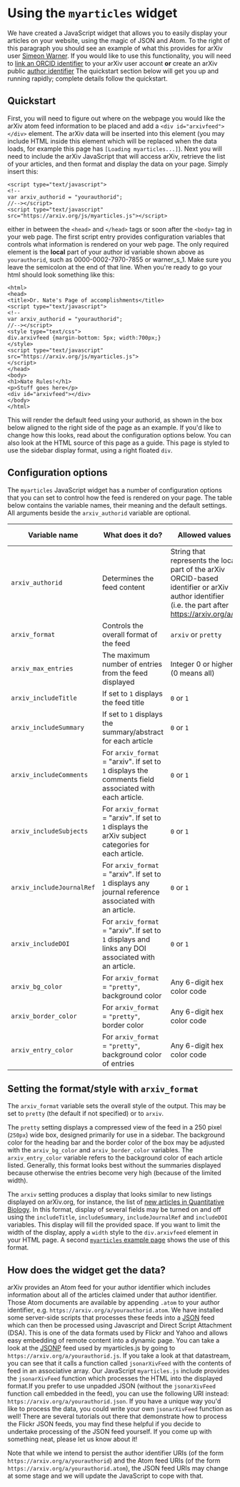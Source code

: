 Using the `myarticles` widget
=============================

We have created a JavaScript widget that allows you to easily display
your articles on your website, using the magic of JSON and Atom. To the
right of this paragraph you should see an example of what this provides
for arXiv user [Simeon Warner](https://arxiv.org/a/0000-0002-7970-7855).
If you would like to use this functionality, you will need to [link an
ORCID identifier](/user/confirm_orcid_id) to your arXiv user account
**or** create an arXiv public [author identifier](author_identifiers.md)
The quickstart section below will get you up and running rapidly;
complete details follow the quickstart.

Quickstart
----------

First, you will need to figure out where on the webpage you would like
the arXiv atom feed information to be placed and add a
`<div id="arxivfeed"></div>` element. The arXiv data will be inserted
into this element (you may include HTML inside this element which will
be replaced when the data loads, for example this page has
`[Loading myarticles...]`). Next you will need to include the arXiv
JavaScript that will access arXiv, retrieve the list of your articles,
and then format and display the data on your page. Simply insert this:

```
<script type="text/javascript">
<!--
var arxiv_authorid = "yourauthorid";
//--></script>
<script type="text/javascript" src="https://arxiv.org/js/myarticles.js"></script> 
```

either in between the `<head>` and `</head>` tags or soon after the
`<body>` tag in your web page. The first script entry provides
configuration variables that controls what information is rendered on
your web page. The only required element is the **local** part of your
author id variable shown above as `yourauthorid`, such as
0000-0002-7970-7855 or warner\_s\_1. Make sure you leave the semicolon
at the end of that line. When you're ready to go your html should look
something like this:

```
<html>
<head>
<title>Dr. Nate's Page of accomplishments</title>
<script type="text/javascript">
<!--
var arxiv_authorid = "yourauthorid";
//--></script>
<style type="text/css">
div.arxivfeed {margin-bottom: 5px; width:700px;}
</style>
<script type="text/javascript" src="https://arxiv.org/js/myarticles.js">
</script>
</head>
<body>
<h1>Nate Rules!</h1>
<p>Stuff goes here</p>
<div id="arxivfeed"></div>
</body>
</html>
```

This will render the default feed using your authorid, as shown in the
box below aligned to the right side of the page as an example. If you'd
like to change how this looks, read about the configuration options
below. You can also look at the HTML source of this page as a guide.
This page is styled to use the sidebar display format, using a right
floated `div`.

<span id="config">Configuration options</span>
----------------------------------------------

The `myarticles` JavaScript widget has a number of configuration options
that you can set to control how the feed is rendered on your page. The
table below contains the variable names, their meaning and the default
settings. All arguments beside the `arxiv_authorid` variable are
optional.

| Variable name             | What does it do?                                                                                       | Allowed values                                                                                                                                   | Default value                 |
|---------------------------|--------------------------------------------------------------------------------------------------------|--------------------------------------------------------------------------------------------------------------------------------------------------|-------------------------------|
| `arxiv_authorid`          | Determines the feed content                                                                            | String that represents the local part of the arXiv ORCID-based identifier or arXiv author identifier (i.e. the part after https://arxiv.org/a/). | None                          |
| `arxiv_format`            | Controls the overall format of the feed                                                                | `arxiv` or `pretty`                                                                                                                              | `pretty`                      |
| `arxiv_max_entries`       | The maximum number of entries from the feed displayed                                                  | Integer 0 or higher (0 means all)                                                                                                                | `10`                          |
| `arxiv_includeTitle`      | If set to `1` displays the feed title                                                                  | `0` or `1`                                                                                                                                       | `1` (show title)              |
| `arxiv_includeSummary`    | If set to `1` displays the summary/abstract for each article                                           | `0` or `1`                                                                                                                                       | `0` (hide summary)            |
| `arxiv_includeComments`   | For `arxiv_format` = "arxiv". If set to `1` displays the comments field associated with each article.  | `0` or `1`                                                                                                                                       | `1` (show comments)           |
| `arxiv_includeSubjects`   | For `arxiv_format` = "arxiv". If set to `1` displays the arXiv subject categories for each article.    | `0` or `1`                                                                                                                                       | `1` (show subjects)           |
| `arxiv_includeJournalRef` | For `arxiv_format` = "arxiv". If set to `1` displays any journal reference associated with an article. | `0` or `1`                                                                                                                                       | `1` (show journal references) |
| `arxiv_includeDOI`        | For `arxiv_format` = "arxiv". If set to `1` displays and links any DOI associated with an article.     | `0` or `1`                                                                                                                                       | `1` (show DOIs)               |
| `arxiv_bg_color`          | For `arxiv_format` = `"pretty"`, background color                                                      | Any 6-digit hex color code                                                                                                                       | `85BC8F` (green)              |
| `arxiv_border_color`      | For `arxiv_format` = `"pretty"`, border color                                                          | Any 6-digit hex color code                                                                                                                       | `006400` (dark green)         |
| `arxiv_entry_color`       | For `arxiv_format` = `"pretty"`, background color of entries                                           | Any 6-digit hex color code                                                                                                                       | `FFFFFF` (white)              |

Setting the format/style with `arxiv_format`
--------------------------------------------

The `arxiv_format` variable sets the overall style of the output. This
may be set to `pretty` (the default if not specified) or to `arxiv`.

The `pretty` setting displays a compressed view of the feed in a 250
pixel (`250px`) wide box, designed primarily for use in a sidebar. The
background color for the heading bar and the border color of the box may
be adjusted with the `arxiv_bg_color` and `arxiv_border_color`
variables. The `arxiv_entry_color` variable refers to the background
color of each article listed. Generally, this format looks best without
the summaries displayed because otherwise the entries become very high
(because of the limited width).

The `arxiv` setting produces a display that looks similar to new
listings displayed on arXiv.org, for instance, the list of [new articles
in Quantitative Biology](/list/q-bio/new). In this format, display of
several fields may be turned on and off using the `includeTitle`,
`includeSummary`, `includeJournalRef` and `includeDOI` variables. This
display will fill the provided space. If you want to limit the width of
the display, apply a `width` style to the `div.arxivfeed` element in
your HTML page. A second [`myarticles` example page](myarticles_ex2.md)
shows the use of this format.

How does the widget get the data?
---------------------------------

arXiv provides an Atom feed for your author identifier which includes
information about all of the articles claimed under that author
identifier. Those Atom documents are available by appending `.atom` to
your author identifier, e.g. `https://arxiv.org/a/yourauthorid.atom`. We
have installed some server-side scripts that processes these feeds into
a [JSON](http://www.json.org/) feed which can then be processed using
Javascript and Direct Script Attachment (DSA). This is one of the data
formats used by Flickr and Yahoo and allows easy embedding of remote
content into a dynamic page. You can take a look at the
[JSONP](https://en.wikipedia.org/wiki/JSONP) feed used by myarticles.js
by going to `https://arxiv.org/a/yourauthorid.js`. If you take a look at
that datastream, you can see that it calls a function called
`jsonarXivFeed` with the contents of feed in an associative array. Our
JavaScript `myarticles.js` include provides the `jsonarXivFeed` function
which processes the HTML into the displayed format.If you prefer to use
unpadded JSON (without the `jsonarXivFeed` function call embedded in the
feed), you can use the following URI instead:
`https://arxiv.org/a/yourauthorid.json`. If you have a unique way you'd
like to process the data, you could write your own `jsonarXivFeed`
function as well! There are several tutorials out there that demonstrate
how to process the Flickr JSON feeds, you may find these helpful if you
decide to undertake processing of the JSON feed yourself. If you come up
with something neat, please let us know about it!

Note that while we intend to persist the author identifier URIs (of the
form `https://arxiv.org/a/yourauthorid`) and the Atom feed URIs (of the
form `https://arxiv.org/a/yourauthorid.atom`), the JSON feed URIs may
change at some stage and we will update the JavaScript to cope with
that.
